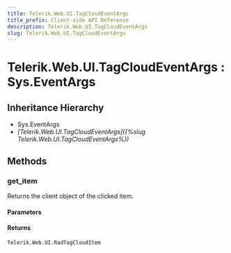 ```yaml
---
title: Telerik.Web.UI.TagCloudEventArgs
title_prefix: Client-side API Reference
description: Telerik.Web.UI.TagCloudEventArgs
slug: Telerik.Web.UI.TagCloudEventArgs
---
```


# Telerik.Web.UI.TagCloudEventArgs : Sys.EventArgs

## Inheritance Hierarchy

* Sys.EventArgs
* *[Telerik.Web.UI.TagCloudEventArgs]({%slug Telerik.Web.UI.TagCloudEventArgs%})*


## Methods

###  get_item

Returns the client object of the clicked item. 

#### Parameters

#### Returns

`Telerik.Web.UI.RadTagCloudItem` 

